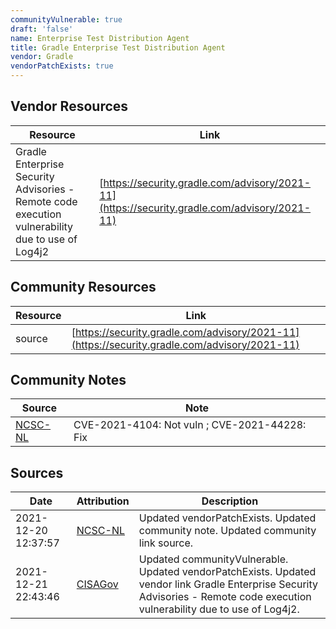 ```yaml
---
communityVulnerable: true
draft: 'false'
name: Enterprise Test Distribution Agent
title: Gradle Enterprise Test Distribution Agent
vendor: Gradle
vendorPatchExists: true
---
```


## Vendor Resources
| Resource | Link |
| --- | --- |
| Gradle Enterprise Security Advisories - Remote code execution vulnerability due to use of Log4j2 | [https://security.gradle.com/advisory/2021-11](https://security.gradle.com/advisory/2021-11) |

## Community Resources
| Resource | Link |
| --- | --- |
| source | [https://security.gradle.com/advisory/2021-11](https://security.gradle.com/advisory/2021-11) |

## Community Notes
| Source | Note |
| --- | --- |
| [NCSC-NL](https://github.com/NCSC-NL/log4shell/blob/main/software/README.md) | CVE-2021-4104: Not vuln ; CVE-2021-44228: Fix </ul> |

## Sources
| Date | Attribution | Description |
| --- | --- | --- |
| 2021-12-20 12:37:57 | [NCSC-NL](https://github.com/NCSC-NL/log4shell/blob/main/software/README.md) | Updated vendorPatchExists. Updated community note. Updated community link source.  |
| 2021-12-21 22:43:46 | [CISAGov](https://raw.githubusercontent.com/cisagov/log4j-affected-db/develop/README.md) | Updated communityVulnerable. Updated vendorPatchExists. Updated vendor link Gradle Enterprise Security Advisories - Remote code execution vulnerability due to use of Log4j2.  |

